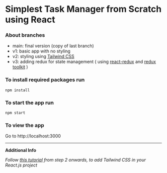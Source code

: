 # Simplest Task Manager from Scratch using React 

### About branches

- main: final version (copy of last branch)
- v1: basic app with no styling
- v2: styling using [Tailwind CSS](https://tailwindcss.com/)
- v3: adding redux for state management ( using [react-redux](https://react-redux.js.org/introduction/getting-started) and [redux toolkit](https://redux-toolkit.js.org/introduction/getting-started) )

### To install required packages run

`npm install`

### To start the app run

`npm start`

### To view the app

Go to http://localhost:3000

---

__Additional Info__

*Follow [this tutorial](https://tailwindcss.com/docs/guides/create-react-app) from step 2 onwards, to add Tailwind CSS in your React.js project*